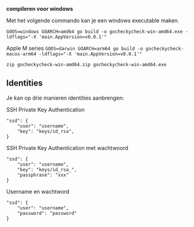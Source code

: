 **compileren voor windows**

Met het volgende commando kan je een windows executable maken.

`GOOS=windows GOARCH=amd64 go build -o gocheckycheck-win-amd64.exe -ldflags="-X 'main.AppVersion=v0.0.1'"`

Apple M series
`GOOS=darwin GOARCH=arm64 go build -o gocheckycheck-macos-arm64 -ldflags="-X 'main.AppVersion=v0.0.1'"`

`zip gocheckycheck-win-amd64.zip gocheckycheck-win-amd64.exe`


## Identities

Je kan op drie manieren identities aanbrengen:


SSH Private Key Authentication
```
"ssd": {
    "user": "username",
    "key": "keys/id_rsa",
}
```        

SSH Private Key Authentication met wachtwoord
```
"ssd": {
    "user": "username",
    "key": "keys/id_rsa_",
    "passphrase": "xxx"
}
```        

Username en wachtword
```
"ssd": {
    "user": "username",
    "password": "password"
}
```        
